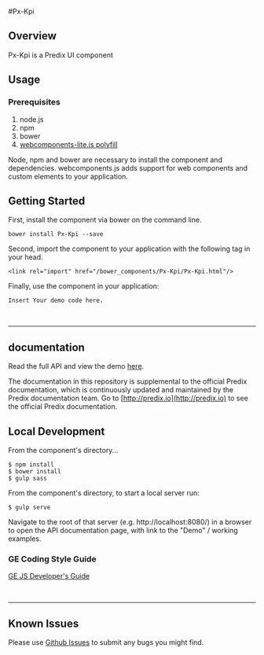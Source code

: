 #Px-Kpi

## Overview

Px-Kpi is a Predix UI component

## Usage

### Prerequisites
1. node.js
2. npm
3. bower
4. [webcomponents-lite.js polyfill](https://github.com/webcomponents/webcomponentsjs)

Node, npm and bower are necessary to install the component and dependencies. webcomponents.js adds support for web components and custom elements to your application.

## Getting Started

First, install the component via bower on the command line.

```
bower install Px-Kpi --save
```

Second, import the component to your application with the following tag in your head.

```
<link rel="import" href="/bower_components/Px-Kpi/Px-Kpi.html"/>
```

Finally, use the component in your application:

```
Insert Your demo code here.
```

<br />
<hr />

## documentation

Read the full API and view the demo [here](https://predixdev.github.io/Px-Kpi).

The documentation in this repository is supplemental to the official Predix documentation, which is continuously updated and maintained by the Predix documentation team. Go to [http://predix.io](http://predix.io)  to see the official Predix documentation.


## Local Development

From the component's directory...

```
$ npm install
$ bower install
$ gulp sass
```

From the component's directory, to start a local server run:

```
$ gulp serve
```

Navigate to the root of that server (e.g. http://localhost:8080/) in a browser to open the API documentation page, with link to the "Demo" / working examples.

### GE Coding Style Guide
[GE JS Developer's Guide](https://github.com/GeneralElectric/javascript)

<br />
<hr />

## Known Issues

Please use [Github Issues](https://github.com/PredixDev/Px-Kpi/issues) to submit any bugs you might find.
